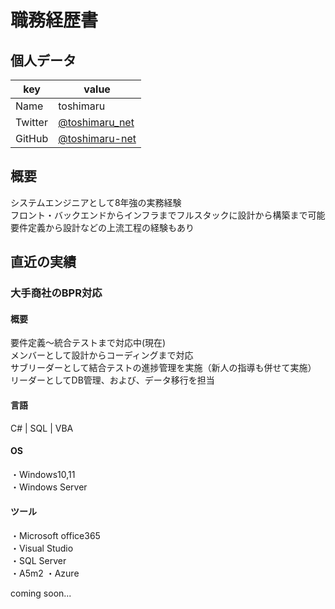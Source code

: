 # 職務経歴書

## 個人データ

|key|value|
|---|---|
| Name | toshimaru |
| Twitter | [@toshimaru_net](https://twitter.com/toshimaru_net) |
| GitHub | [@toshimaru-net](https://github.com/toshimaru-net) |

## 概要

システムエンジニアとして8年強の実務経験<br>
フロント・バックエンドからインフラまでフルスタックに設計から構築まで可能<br>
要件定義から設計などの上流工程の経験もあり<br>

## 直近の実績

### 大手商社のBPR対応
#### 概要
要件定義～統合テストまで対応中(現在)<br>
メンバーとして設計からコーディングまで対応<br>
サブリーダーとして結合テストの進捗管理を実施（新人の指導も併せて実施）<br>
リーダーとしてDB管理、および、データ移行を担当<br>
#### 言語
  C# | SQL | VBA<br>
#### OS
  ・Windows10,11<br>
  ・Windows Server<br>
#### ツール
  ・Microsoft office365<br>
  ・Visual Studio<br>
  ・SQL Server<br>
  ・A5m2
  ・Azure<br>
  
coming soon...
